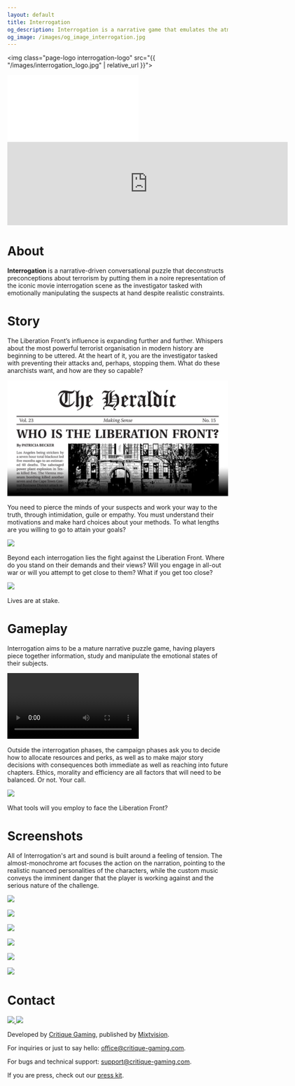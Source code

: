 ```yaml
---
layout: default
title: Interrogation
og_description: Interrogation is a narrative game that emulates the atmosphere of dark investigation procedurals to put the player in the detective’s seat and challenge their preconceptions with noire intensity.
og_image: /images/og_image_interrogation.jpg
---
```

<img class="page-logo interrogation-logo" src="{{ "/images/interrogation_logo.jpg" | relative_url }}">

<div class="yt-container">
<iframe src="//www.youtube.com/embed/wJHSOmjxqiY" frameborder="0" allowfullscreen class="yt-video"></iframe>
</div>

<iframe src="https://store.steampowered.com/widget/1016770/" frameborder="0" width="640" height="190"></iframe>

# About

**Interrogation** is a narrative-driven conversational puzzle that deconstructs preconceptions about terrorism by putting them in a noire representation of the iconic movie interrogation scene as the investigator tasked with emotionally manipulating the suspects at hand despite realistic constraints.

# Story

The Liberation Front’s influence is expanding further and further. Whispers about the most powerful terrorist organisation in modern history are beginning to be uttered. At the heart of it, you are the investigator tasked with preventing their attacks and, perhaps, stopping them. What do these anarchists want, and how are they so capable?

![](/images/screenshots/Heraldic_manifesto.jpg)

You need to pierce the minds of your suspects and work your way to the truth, through intimidation, guile or empathy. You must understand their motivations and make hard choices about your methods. To what lengths are you willing to go to attain your goals?

![](/images/screenshots/Screenshot_1.jpg)

Beyond each interrogation lies the fight against the Liberation Front. Where do you stand on their demands and their views? Will you engage in all-out war or will you attempt to get close to them? What if you get too close?

![](/images/screenshots/Screenshot_5.jpg)

Lives are at stake.

# Gameplay

Interrogation aims to be a mature narrative puzzle game, having players piece together information, study and manipulate the emotional states of their subjects.

<video src="/images/screenshots/gameplay_short.mp4" class="w100" autoplay loop ></video>

Outside the interrogation phases, the campaign phases ask you to decide how to allocate resources and perks, as well as to make major story decisions with consequences both immediate as well as reaching into future chapters. Ethics, morality and efficiency are all factors that will need to be balanced. Or not. Your call.

![](/images/screenshots/Screenshot_4.jpg)

What tools will you employ to face the Liberation Front?

# Screenshots

All of Interrogation's art and sound is built around a feeling of tension. The almost-monochrome art focuses the action on the narration, pointing to the realistic nuanced personalities of the characters, while the custom music conveys the imminent danger that the player is working against and the serious nature of the challenge.

![](/images/screenshots/Screenshot_2.jpg)

![](/images/screenshots/Screenshot_3.jpg)

![](/images/screenshots/Screenshot_6.jpg)

![](/images/screenshots/Screenshot_7.jpg)

![](/images/screenshots/Screenshot_8.jpg)

![](/images/screenshots/Screenshot_9.jpg)

# Contact

<div class="company-logos">
  <a class="company-logo" href="https://critique-gaming.com">
    <img src="{{ "/images/critique_logo_white.svg" | relative_url }}" />
  </a>
  <a class="company-logo" href="https://mixtvision.games">
    <img src="{{ "/images/mixtvision_logo_white.svg" | relative_url }}" />
  </a>
</div>

Developed by [Critique Gaming](https://critique-gaming.com), published by [Mixtvision](https://mixtvision.games).

For inquiries or just to say hello: [office@critique-gaming.com](mailto:office@critique-gaming.com).

For bugs and technical support: [support@critique-gaming.com](mailto:support@critique-gaming.com).

If you are press, check out our [press kit](https://presskit.critique-gaming.com/sheet.php?p=interrogation).
